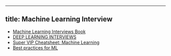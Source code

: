 
---
title: Machine Learning Interview
---

- [Machine Learning Interviews Book](https://huyenchip.com/ml-interviews-book/)
- [DEEP LEARNING INTERVIEWS](https://arxiv.org/pdf/2201.00650)
- [Super VIP Cheatsheet: Machine Learning](https://sgfin.github.io/files/cheatsheets/cs229_2018_cheatsheet.pdf)
- [Best practices for ML](https://developers.google.com/machine-learning/guides/rules-of-ml)
